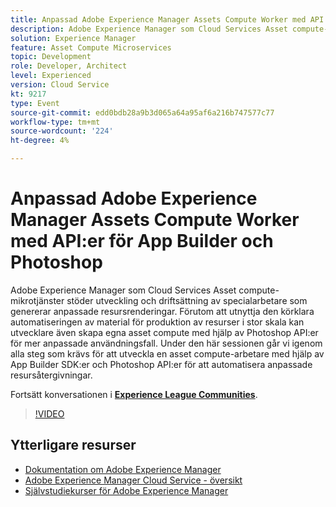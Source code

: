 ```yaml
---
title: Anpassad Adobe Experience Manager Assets Compute Worker med API:er för App Builder och Photoshop
description: Adobe Experience Manager som Cloud Services Asset compute-mikrotjänster stöder utveckling och driftsättning av specialarbetare som genererar anpassade resursrenderingar. Förutom att utnyttja den körklara automatiseringen av material för produktion av resurser i stor skala kan utvecklare även skapa egna asset compute med hjälp av Photoshop API:er för mer anpassade användningsfall. Under den här sessionen går vi igenom alla steg som krävs för att utveckla en asset compute-arbetare med hjälp av App Builder SDK:er och Photoshop API:er för att automatisera anpassade resursåtergivningar.
solution: Experience Manager
feature: Asset Compute Microservices
topic: Development
role: Developer, Architect
level: Experienced
version: Cloud Service
kt: 9217
type: Event
source-git-commit: edd0bdb28a9b3d065a64a95af6a216b747577c77
workflow-type: tm+mt
source-wordcount: '224'
ht-degree: 4%

---
```


# Anpassad Adobe Experience Manager Assets Compute Worker med API:er för App Builder och Photoshop

Adobe Experience Manager som Cloud Services Asset compute-mikrotjänster stöder utveckling och driftsättning av specialarbetare som genererar anpassade resursrenderingar. Förutom att utnyttja den körklara automatiseringen av material för produktion av resurser i stor skala kan utvecklare även skapa egna asset compute med hjälp av Photoshop API:er för mer anpassade användningsfall. Under den här sessionen går vi igenom alla steg som krävs för att utveckla en asset compute-arbetare med hjälp av App Builder SDK:er och Photoshop API:er för att automatisera anpassade resursåtergivningar.

Fortsätt konversationen i **[Experience League Communities](https://adobe.ly/3F6f5sG)**.

>[!VIDEO](https://video.tv.adobe.com/v/337769/?quality=12&learn=on&hidetitle=true)

## Ytterligare resurser

- [Dokumentation om Adobe Experience Manager ](https://experienceleague.adobe.com/docs/experience-manager-cloud-service.html)
- [Adobe Experience Manager Cloud Service - översikt](https://experienceleague.adobe.com/docs/experience-manager-cloud-service/overview/home.html)
- [Självstudiekurser för Adobe Experience Manager](https://experienceleague.adobe.com/docs/experience-manager-tutorials.html)
